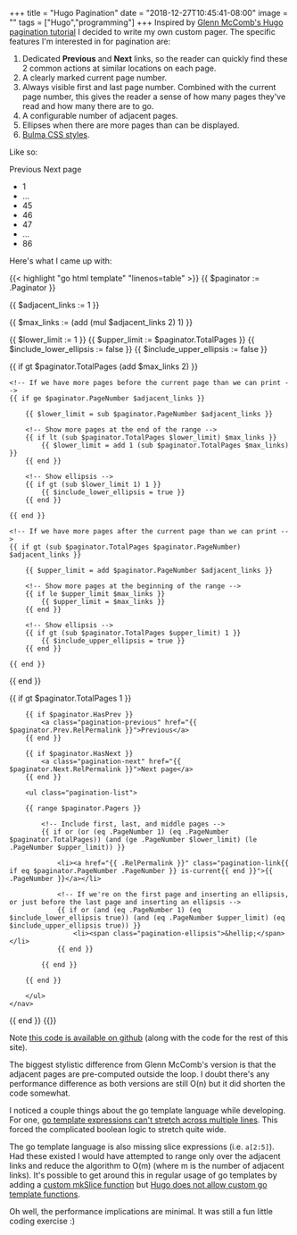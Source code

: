 +++
title = "Hugo Pagination"
date = "2018-12-27T10:45:41-08:00"
image = ""
tags = ["Hugo","programming"]
+++
Inspired by [Glenn McComb's Hugo pagination tutorial](https://glennmccomb.com/articles/how-to-build-custom-hugo-pagination/) I decided to write my own custom pager. The specific features I'm interested in for pagination are:

1. Dedicated **Previous** and **Next** links, so the reader can quickly find these 2 common actions at similar locations on each page.
1. A clearly marked current page number.
1. Always visible first and last page number. Combined with the current page number, this gives the reader a sense of how many pages they've read and how many there are to go.
1. A configurable number of adjacent pages.
1. Ellipses when there are more pages than can be displayed.
1. [Bulma CSS styles](https://bulma.io/documentation/components/pagination/).

Like so:
<div>
    <nav class="pagination is-centered">
      <a class="pagination-previous">Previous</a>
      <a class="pagination-next">Next page</a>
      <ul class="pagination-list paging-example">
        <li><a class="pagination-link">1</a></li>
        <li><span class="pagination-ellipsis">&hellip;</span></li>
        <li><a class="pagination-link">45</a></li>
        <li><a class="pagination-link is-current">46</a></li>
        <li><a class="pagination-link">47</a></li>
        <li><span class="pagination-ellipsis">&hellip;</span></li>
        <li><a class="pagination-link">86</a></li>
      </ul>
    </nav>
</div>

Here's what I came up with:

{{< highlight "go html template" "linenos=table" >}}
{{ $paginator := .Paginator }}

<!-- Number of links either side of the current page -->
{{ $adjacent_links := 1 }}

<!-- $max_links = ($adjacent_links * 2) + 1 -->
{{ $max_links := (add (mul $adjacent_links 2) 1) }}

<!-- Pages to print -->
{{ $lower_limit := 1 }}
{{ $upper_limit := $paginator.TotalPages }}
{{ $include_lower_ellipsis := false }}
{{ $include_upper_ellipsis := false }}

{{ if gt $paginator.TotalPages (add $max_links 2) }}

    <!-- If we have more pages before the current page than we can print -->
    {{ if ge $paginator.PageNumber $adjacent_links }}

        {{ $lower_limit = sub $paginator.PageNumber $adjacent_links }}

        <!-- Show more pages at the end of the range -->
        {{ if lt (sub $paginator.TotalPages $lower_limit) $max_links }}
            {{ $lower_limit = add 1 (sub $paginator.TotalPages $max_links) }}
        {{ end }}

        <!-- Show ellipsis -->
        {{ if gt (sub $lower_limit 1) 1 }}
            {{ $include_lower_ellipsis = true }}
        {{ end }}

    {{ end }}

    <!-- If we have more pages after the current page than we can print -->
    {{ if gt (sub $paginator.TotalPages $paginator.PageNumber) $adjacent_links }}

        {{ $upper_limit = add $paginator.PageNumber $adjacent_links }}

        <!-- Show more pages at the beginning of the range -->
        {{ if le $upper_limit $max_links }}
            {{ $upper_limit = $max_links }}
        {{ end }}

        <!-- Show ellipsis -->
        {{ if gt (sub $paginator.TotalPages $upper_limit) 1 }}
            {{ $include_upper_ellipsis = true }}
        {{ end }}

    {{ end }}

{{ end }}

<!-- If there's more than one page -->
{{ if gt $paginator.TotalPages 1 }}
<section class="section">
    <nav class="pagination is-centered">

        {{ if $paginator.HasPrev }}
            <a class="pagination-previous" href="{{ $paginator.Prev.RelPermalink }}">Previous</a>
        {{ end }}

        {{ if $paginator.HasNext }}
            <a class="pagination-next" href="{{ $paginator.Next.RelPermalink }}">Next page</a>
        {{ end }}

        <ul class="pagination-list">

        {{ range $paginator.Pagers }}

            <!-- Include first, last, and middle pages -->
            {{ if or (or (eq .PageNumber 1) (eq .PageNumber $paginator.TotalPages)) (and (ge .PageNumber $lower_limit) (le .PageNumber $upper_limit)) }}

                <li><a href="{{ .RelPermalink }}" class="pagination-link{{ if eq $paginator.PageNumber .PageNumber }} is-current{{ end }}">{{ .PageNumber }}</a></li>

                <!-- If we're on the first page and inserting an ellipsis, or just before the last page and inserting an ellipsis -->
                {{ if or (and (eq .PageNumber 1) (eq $include_lower_ellipsis true)) (and (eq .PageNumber $upper_limit) (eq $include_upper_ellipsis true)) }}
                    <li><span class="pagination-ellipsis">&hellip;</span></li>
                {{ end }}

            {{ end }}

        {{ end }}

        </ul>
    </nav>
</section>
{{ end }}
{{</ highlight >}}

Note [this code is available on github](https://github.com/oschmid/website/blob/master/layouts/partials/pagination.html) (along with the code for the rest of this site).

The biggest stylistic difference from Glenn McComb's version is that the adjacent pages are pre-computed outside the loop. I doubt there's any performance difference as both versions are still O(n) but it did shorten the code somewhat.

I noticed a couple things about the go template language while developing. For one, [go template expressions can't stretch across multiple lines](https://stackoverflow.com/questions/49816911/how-to-split-a-long-golang-template-function-across-multiple-lines). This forced the complicated boolean logic to stretch quite wide.

The go template language is also missing slice expressions (i.e. `a[2:5]`). Had these existed I would have attempted to range only over the adjacent links and reduce the algorithm to O(m) (where m is the number of adjacent links). It's possible to get around this in regular usage of go templates by adding a [custom mkSlice function](https://stackoverflow.com/questions/25012467/golang-templates-how-to-define-array-in-a-variable) but [Hugo does not allow custom go template functions](https://discourse.gohugo.io/t/adding-custom-functions/14164/5).

Oh well, the performance implications are minimal. It was still a fun little coding exercise :)